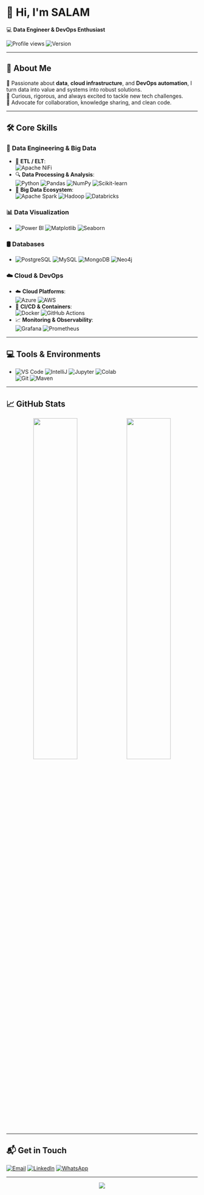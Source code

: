 # 👋 Hi, I'm **SALAM**  
💻 **Data Engineer & DevOps Enthusiast**  


![Profile views](https://komarev.com/ghpvc/?username=mslouma88) 
![Version](https://img.shields.io/badge/version-2.0-blue.svg)

---

## 🌟 About Me

🎯 Passionate about **data**, **cloud infrastructure**, and **DevOps automation**, I turn data into value and systems into robust solutions.  
🚀 Curious, rigorous, and always excited to tackle new tech challenges.  
🤝 Advocate for collaboration, knowledge sharing, and clean code.

---

## 🛠️ Core Skills

### 📌 **Data Engineering & Big Data**
- 🧩 **ETL / ELT**:  
  ![Apache NiFi](https://img.shields.io/badge/Apache%20NiFi-003A70?style=flat-square&logo=apache&logoColor=white) 
  <!--![Apache Airflow](https://img.shields.io/badge/Apache%20Airflow-017CEE?style=flat-square&logo=apache-airflow&logoColor=white)  -->
- 🔍 **Data Processing & Analysis**:  
  ![Python](https://img.shields.io/badge/Python-3776AB?style=flat-square&logo=python&logoColor=white) 
  ![Pandas](https://img.shields.io/badge/Pandas-150458?style=flat-square&logo=pandas&logoColor=white) 
  ![NumPy](https://img.shields.io/badge/NumPy-013243?style=flat-square&logo=numpy&logoColor=white) 
  ![Scikit-learn](https://img.shields.io/badge/Scikit--Learn-F7931E?style=flat-square&logo=scikit-learn&logoColor=white)
- 🧠 **Big Data Ecosystem**:  
  ![Apache Spark](https://img.shields.io/badge/Apache%20Spark-E25A1C?style=flat-square&logo=apache-spark&logoColor=white) 
  ![Hadoop](https://img.shields.io/badge/Hadoop-66CCFF?style=flat-square&logo=apache-hadoop&logoColor=black) 
  ![Databricks](https://img.shields.io/badge/Databricks-FF3621?style=flat-square&logo=databricks&logoColor=white)

### 📊 **Data Visualization**
- ![Power BI](https://img.shields.io/badge/Power%20BI-F2C811?style=flat-square&logo=power-bi&logoColor=black)
 ![Matplotlib](https://img.shields.io/badge/Matplotlib-3776AB?style=flat-square&logo=python&logoColor=white) 
 ![Seaborn](https://img.shields.io/badge/Seaborn-3776AB?style=flat-square&logo=python&logoColor=white)

### 🛢️ **Databases**
- ![PostgreSQL](https://img.shields.io/badge/PostgreSQL-336791?style=flat-square&logo=postgresql&logoColor=white) 
 ![MySQL](https://img.shields.io/badge/MySQL-4479A1?style=flat-square&logo=mysql&logoColor=white) 
 ![MongoDB](https://img.shields.io/badge/MongoDB-47A248?style=flat-square&logo=mongodb&logoColor=white)
 ![Neo4j](https://img.shields.io/badge/Neo4j-008CC1?style=flat-square&logo=neo4j&logoColor=white)

### ☁️ **Cloud & DevOps**
- ☁️ **Cloud Platforms**:  
  ![Azure](https://img.shields.io/badge/Microsoft%20Azure-0078D4?style=flat-square&logo=microsoft-azure&logoColor=white) 
  ![AWS](https://img.shields.io/badge/AWS-232F3E?style=flat-square&logo=amazon-aws&logoColor=white)  
- 🔧 **CI/CD & Containers**:  
  ![Docker](https://img.shields.io/badge/Docker-2496ED?style=flat-square&logo=docker&logoColor=white) 
  ![GitHub Actions](https://img.shields.io/badge/GitHub%20Actions-2088FF?style=flat-square&logo=github-actions&logoColor=white) 
- 📈 **Monitoring & Observability**:  
  ![Grafana](https://img.shields.io/badge/Grafana-F46800?style=flat-square&logo=grafana&logoColor=white)
  ![Prometheus](https://img.shields.io/badge/Prometheus-E6522C?style=flat-square&logo=prometheus&logoColor=white)

---

## 💻 Tools & Environments

- ![VS Code](https://img.shields.io/badge/VS%20Code-007ACC?style=flat-square&logo=visual-studio-code&logoColor=white) 
 ![IntelliJ](https://img.shields.io/badge/IntelliJ%20IDEA-000000?style=flat-square&logo=intellij-idea&logoColor=white)
 ![Jupyter](https://img.shields.io/badge/Jupyter-F37626?style=flat-square&logo=jupyter&logoColor=white) 
 ![Colab](https://img.shields.io/badge/Colab-F9AB00?style=flat-square&logo=google-colab&logoColor=white)  
 ![Git](https://img.shields.io/badge/Git-F05032?style=flat-square&logo=git&logoColor=white) 
 ![Maven](https://img.shields.io/badge/Maven-C71A36?style=flat-square&logo=apache-maven&logoColor=white)

---

## 📈 GitHub Stats

<p align="center">
  <img src="https://github-readme-stats.vercel.app/api?username=mslouma88&show_icons=true&theme=radical" width="48%" />
  <img src="https://github-readme-stats.vercel.app/api/top-langs/?username=mslouma88&layout=compact&theme=radical" width="48%"/>
</p>

---

## 📬 Get in Touch

[![Email](https://img.shields.io/badge/Gmail-D14836?style=for-the-badge&logo=gmail&logoColor=white)](mailto:salam.mejri@gmail.com)
[![LinkedIn](https://img.shields.io/badge/LinkedIn-0077B5?style=for-the-badge&logo=linkedin&logoColor=white)](https://www.linkedin.com/in/salam-mejri/)
[![WhatsApp](https://img.shields.io/badge/WhatsApp-25D366?style=for-the-badge&logo=whatsapp&logoColor=white)](https://wa.me/)

---

<p align="center">
  <img src="https://readme-typing-svg.demolab.com?font=Fira+Code&size=18&pause=1000&color=F7F7F7&width=500&lines=Thanks+for+visiting+my+GitHub+profile!+🌟" />
</p>


